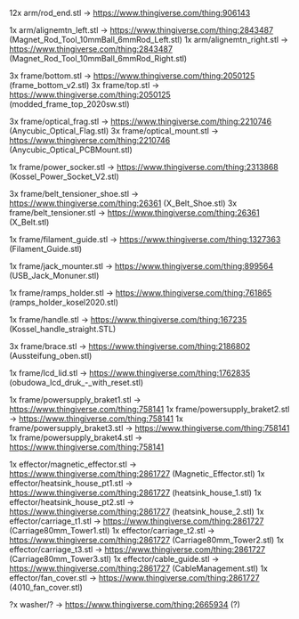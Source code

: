 12x arm/rod_end.stl -> https://www.thingiverse.com/thing:906143

1x arm/alignemtn_left.stl -> https://www.thingiverse.com/thing:2843487 (Magnet_Rod_Tool_10mmBall_6mmRod_Left.stl)
1x arm/alignemtn_right.stl -> https://www.thingiverse.com/thing:2843487 (Magnet_Rod_Tool_10mmBall_6mmRod_Right.stl)

3x frame/bottom.stl -> https://www.thingiverse.com/thing:2050125 (frame_bottom_v2.stl)
3x frame/top.stl -> https://www.thingiverse.com/thing:2050125 (modded_frame_top_2020sw.stl)

3x frame/optical_frag.stl -> https://www.thingiverse.com/thing:2210746 (Anycubic_Optical_Flag.stl)
3x frame/optical_mount.stl -> https://www.thingiverse.com/thing:2210746 (Anycubic_Optical_PCBMount.stl)

1x frame/power_socker.stl -> https://www.thingiverse.com/thing:2313868 (Kossel_Power_Socket_V2.stl)

3x frame/belt_tensioner_shoe.stl -> https://www.thingiverse.com/thing:26361 (X_Belt_Shoe.stl)
3x frame/belt_tensioner.stl -> https://www.thingiverse.com/thing:26361 (X_Belt.stl)

1x frame/filament_guide.stl -> https://www.thingiverse.com/thing:1327363 (Filament_Guide.stl)

1x frame/jack_mounter.stl -> https://www.thingiverse.com/thing:899564 (USB_Jack_Monuner.stl)

1x frame/ramps_holder.stl -> https://www.thingiverse.com/thing:761865 (ramps_holder_kosel2020.stl)

1x frame/handle.stl -> https://www.thingiverse.com/thing:167235 (Kossel_handle_straight.STL)

3x frame/brace.stl -> https://www.thingiverse.com/thing:2186802 (Aussteifung_oben.stl)

1x frame/lcd_lid.stl -> https://www.thingiverse.com/thing:1762835 (obudowa_lcd_druk_-_with_reset.stl)

1x frame/powersupply_braket1.stl -> https://www.thingiverse.com/thing:758141
1x frame/powersupply_braket2.stl -> https://www.thingiverse.com/thing:758141
1x frame/powersupply_braket3.stl -> https://www.thingiverse.com/thing:758141
1x frame/powersupply_braket4.stl -> https://www.thingiverse.com/thing:758141

1x effector/magnetic_effector.stl -> https://www.thingiverse.com/thing:2861727 (Magnetic_Effector.stl)
1x effector/heatsink_house_pt1.stl -> https://www.thingiverse.com/thing:2861727 (heatsink_house_1.stl)
1x effector/heatsink_house_pt2.stl -> https://www.thingiverse.com/thing:2861727 (heatsink_house_2.stl)
1x effector/carriage_t1.stl -> https://www.thingiverse.com/thing:2861727 (Carriage80mm_Tower1.stl)
1x effector/carriage_t2.stl -> https://www.thingiverse.com/thing:2861727 (Carriage80mm_Tower2.stl)
1x effector/carriage_t3.stl -> https://www.thingiverse.com/thing:2861727 (Carriage80mm_Tower3.stl)
1x effector/cable_guide.stl -> https://www.thingiverse.com/thing:2861727 (CableManagement.stl)
1x effector/fan_cover.stl -> https://www.thingiverse.com/thing:2861727 (4010_fan_cover.stl)

?x washer/? -> https://www.thingiverse.com/thing:2665934 (?)
